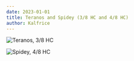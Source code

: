 ```yaml
---
date: 2023-01-01
title: Teranos and Spidey (3/8 HC and 4/8 HC)
author: Kalfrice
---
```


![Teranos, 3/8 HC](/posts/2023-01-01-teranos-and-spidey/teranos.jpg)

![Spidey, 4/8 HC](/posts/2023-01-01-teranos-and-spidey/spidey.jpg)

<!--more-->
